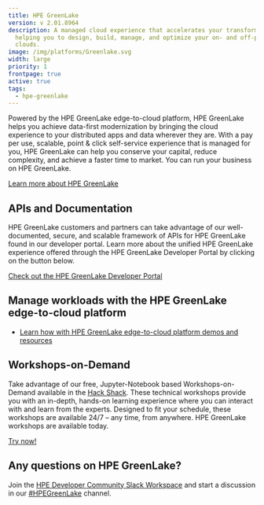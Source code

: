 ```yaml
---
title: HPE GreenLake
version: v 2.01.8964
description: A managed cloud experience that accelerates your transformation by
  helping you to design, build, manage, and optimize your on- and off-premises
  clouds.
image: /img/platforms/Greenlake.svg
width: large
priority: 1
frontpage: true
active: true
tags:
  - hpe-greenlake
---
```

Powered by the HPE GreenLake edge-to-cloud platform, HPE GreenLake helps you achieve data-first modernization by bringing the cloud experience to your distributed apps and data wherever they are. With a pay per use, scalable, point & click self-service experience that is managed for you, HPE GreenLake can help you conserve your capital, reduce complexity, and achieve a faster time to market. You can run your business on HPE GreenLake.

[Learn more about HPE GreenLake](https://www.hpe.com/us/en/greenlake.html)


## APIs and Documentation
HPE GreenLake customers and partners can take advantage of our well-documented, secure, and scalable framework of APIs for HPE GreenLake found in our developer portal. Learn more about the unified HPE GreenLake experience offered through the HPE GreenLake Developer Portal by clicking on the button below.

[Check out the HPE GreenLake Developer Portal](https://developer.greenlake.hpe.com/docs/greenlake)

## Manage workloads with the HPE GreenLake edge-to-cloud platform

* [Learn how with HPE GreenLake edge-to-cloud platform demos and resources](https://www.hpe.com/us/en/greenlake/demos.html)   
 

## Workshops-on-Demand


Take advantage of our free, Jupyter-Notebook based Workshops-on-Demand available in the [Hack Shack](https://developer.hpe.com/hackshack/). These technical workshops provide you with an in-depth, hands-on learning experience where you can interact with and learn from the experts. Designed to fit your schedule, these workshops are available 24/7 – any time, from anywhere. HPE GreenLake workshops are available today.

<link rel="stylesheet" href="https://www.w3schools.com/w3css/4/w3.css">
<div class="w3-container w3-center w3-margin-bottom">
  <a href="/hackshack/workshops"><button type="button" class="button">Try now!</button></a>
</div>



## Any questions on HPE GreenLake?


Join the [HPE Developer Community Slack Workspace](https://slack.hpedev.io/) and start a discussion in our [#HPEGreenLake](https://hpedev.slack.com/archives/C02EG5XFK8Q) channel.
